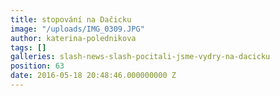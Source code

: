 ```yaml
---
title: stopování na Dačicku
image: "/uploads/IMG_0309.JPG"
author: katerina-polednikova
tags: []
galleries: slash-news-slash-pocitali-jsme-vydry-na-dacicku
position: 63
date: 2016-05-18 20:48:46.000000000 Z
---
```

